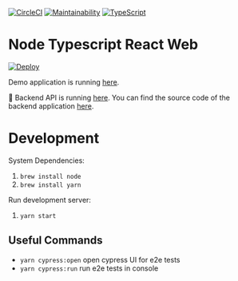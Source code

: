 [![CircleCI](https://circleci.com/gh/developer239/node-typescript-react-web.svg?style=svg)](https://circleci.com/gh/developer239/node-typescript-react-web)
[![Maintainability](https://api.codeclimate.com/v1/badges/6d7b91d3589966a95878/maintainability)](https://codeclimate.com/github/developer239/node-typescript-react-web/maintainability)
[![TypeScript](https://badges.frapsoft.com/typescript/version/typescript-next.svg?v=101)](https://www.typescriptlang.org/)

# Node Typescript React Web

[![Deploy](https://www.herokucdn.com/deploy/button.svg)](https://heroku.com/deploy)

Demo application is running [here](https://node-typescript-react-web.herokuapp.com).

📘 Backend API is running [here](https://node-typescript-api.herokuapp.com/). You can find the source code of the backend application [here](https://github.com/developer239/node-typescript-api).

# Development

System Dependencies:

1. `brew install node`
2. `brew install yarn`

Run development server:

1. `yarn start`

## Useful Commands

- `yarn cypress:open` open cypress UI for e2e tests
- `yarn cypress:run` run e2e tests in console
